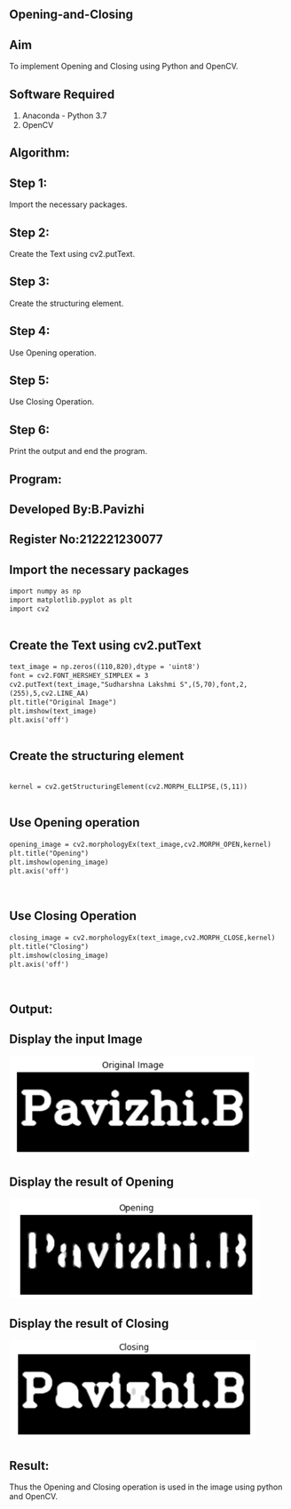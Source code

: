 ## Opening-and-Closing

## Aim
To implement Opening and Closing using Python and OpenCV.

## Software Required
1. Anaconda - Python 3.7
2. OpenCV
## Algorithm:
## Step 1:
Import the necessary packages.

## Step 2:
Create the Text using cv2.putText.

## Step 3:
Create the structuring element.

## Step 4:
Use Opening operation.

## Step 5:
Use Closing Operation.

## Step 6:
Print the output and end the program.
## Program:
## Developed By:B.Pavizhi
## Register No:212221230077
## Import the necessary packages
```
import numpy as np
import matplotlib.pyplot as plt
import cv2


```

## Create the Text using cv2.putText
```
text_image = np.zeros((110,820),dtype = 'uint8')
font = cv2.FONT_HERSHEY_SIMPLEX = 3
cv2.putText(text_image,"Sudharshna Lakshmi S",(5,70),font,2,(255),5,cv2.LINE_AA)
plt.title("Original Image")
plt.imshow(text_image)
plt.axis('off')


```

## Create the structuring element
```

kernel = cv2.getStructuringElement(cv2.MORPH_ELLIPSE,(5,11))


```

## Use Opening operation
```
opening_image = cv2.morphologyEx(text_image,cv2.MORPH_OPEN,kernel)
plt.title("Opening")
plt.imshow(opening_image)
plt.axis('off')



```


## Use Closing Operation
```
closing_image = cv2.morphologyEx(text_image,cv2.MORPH_CLOSE,kernel)
plt.title("Closing")
plt.imshow(closing_image)
plt.axis('off')



```
## Output:

## Display the input Image
![](./1.png)

## Display the result of Opening
![](./2.png)


## Display the result of Closing
![](./3.png)

## Result:
Thus the Opening and Closing operation is used in the image using python and OpenCV.